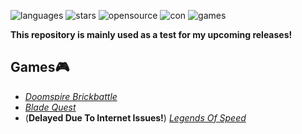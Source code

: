 ![languages](https://img.shields.io/github/languages/count/CheriBerrie/Berries-Scripts?color=red&label=Languages&logo=github&style=for-the-badge) ![stars](https://img.shields.io/github/stars/CheriBerrie/Berries-Scripts?color=critical&label=Stars&logo=github&style=for-the-badge) ![opensource](https://img.shields.io/badge/Open%20Source%3F-Sometimes-orange?style=for-the-badge&logo=github) ![con](https://img.shields.io/badge/Contributors-1-blue?style=for-the-badge&logo=github) ![games](https://img.shields.io/badge/Total%20Games-2.5-red?style=for-the-badge&logo=roblox)



**This repository is mainly used as a test for my upcoming releases!**


## Games🎮

- [*Doomspire Brickbattle*](https://web.roblox.com/games/1215581239/Doomspire-Brickbattle)
- [*Blade Quest*](https://web.roblox.com/games/6494523288/SPACE-Blade-Quest)
- (**Delayed Due To Internet Issues!**) [*Legends Of Speed*](https://web.roblox.com/games/3101667897/Legends-Of-Speed)
